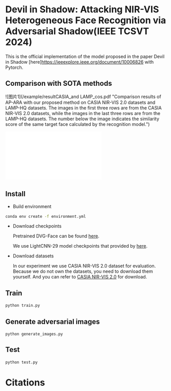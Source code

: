 # Devil in Shadow: Attacking NIR-VIS Heterogeneous Face Recognition via Adversarial Shadow(IEEE TCSVT 2024)

This is the official implementation of the model proposed in the paper Devil in Shadow [here]https://ieeexplore.ieee.org/document/10006826 with Pytorch.

## Comparison with SOTA methods
![图片1](/example/resultCASIA_and LAMP_cos.pdf "Comparison results of AP-ARA with our proposed method on CASIA NIR-VIS 2.0 datasets and LAMP-HQ datasets. The images in the first three rows are from the CASIA NIR-VIS 2.0 datasets, while the images in the last three rows are from the LAMP-HQ datasets. The number below the image indicates the similarity score of the same target face calculated by the recognition model.")

![图片2](/example/lightdifference.pdf  "Schematic representation of the variation of light intensity.")

## Install

- Build environment

```bash
conda env create -f environment.yml
```

- Download checkpoints

  Pretrained DVG-Face can be found [here](https://drive.google.com/file/d/0ByNaVHFekDPRWk5XUFRvTTRIVmc/view?resourcekey=0-1t3aWRoXB0wt9SPPWr-C6w).

  We use LightCNN-29 model checkpoints that provided by [here](https://drive.google.com/file/d/0ByNaVHFekDPRWk5XUFRvTTRIVmc/view?resourcekey=0-1t3aWRoXB0wt9SPPWr-C6w).

- Download datasets

  In our experiment we use CASIA NIR-VIS 2.0 dataset for evaluation. Because we do not own the datasets,  you need to download them yourself. And you can refer to [CASIA NIR-VIS 2.0](https://github.com/bioidiap/bob.db.cbsr_nir_vis_2) for download.

  

## Train

```bash
python train.py
```

## Generate adversarial images

```
python generate_images.py
```

## Test

```
python test.py
```

# Citations

